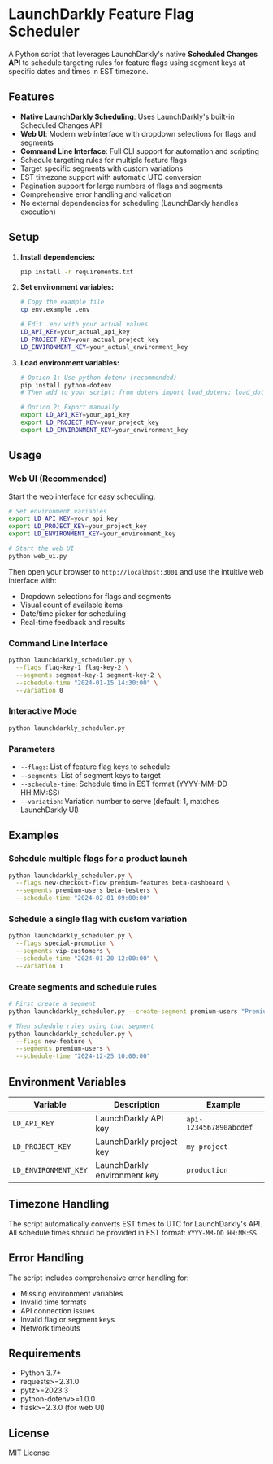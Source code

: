 # LaunchDarkly Feature Flag Scheduler

A Python script that leverages LaunchDarkly's native **Scheduled Changes API** to schedule targeting rules for feature flags using segment keys at specific dates and times in EST timezone.

## Features

- **Native LaunchDarkly Scheduling**: Uses LaunchDarkly's built-in Scheduled Changes API
- **Web UI**: Modern web interface with dropdown selections for flags and segments
- **Command Line Interface**: Full CLI support for automation and scripting
- Schedule targeting rules for multiple feature flags
- Target specific segments with custom variations
- EST timezone support with automatic UTC conversion
- Pagination support for large numbers of flags and segments
- Comprehensive error handling and validation
- No external dependencies for scheduling (LaunchDarkly handles execution)

## Setup

1. **Install dependencies:**
   ```bash
   pip install -r requirements.txt
   ```

2. **Set environment variables:**
   ```bash
   # Copy the example file
   cp env.example .env
   
   # Edit .env with your actual values
   LD_API_KEY=your_actual_api_key
   LD_PROJECT_KEY=your_actual_project_key
   LD_ENVIRONMENT_KEY=your_actual_environment_key
   ```

3. **Load environment variables:**
   ```bash
   # Option 1: Use python-dotenv (recommended)
   pip install python-dotenv
   # Then add to your script: from dotenv import load_dotenv; load_dotenv()
   
   # Option 2: Export manually
   export LD_API_KEY=your_api_key
   export LD_PROJECT_KEY=your_project_key
   export LD_ENVIRONMENT_KEY=your_environment_key
   ```

## Usage

### Web UI (Recommended)
Start the web interface for easy scheduling:

```bash
# Set environment variables
export LD_API_KEY=your_api_key
export LD_PROJECT_KEY=your_project_key
export LD_ENVIRONMENT_KEY=your_environment_key

# Start the web UI
python web_ui.py
```

Then open your browser to `http://localhost:3001` and use the intuitive web interface with:
- Dropdown selections for flags and segments
- Visual count of available items
- Date/time picker for scheduling
- Real-time feedback and results

### Command Line Interface
```bash
python launchdarkly_scheduler.py \
  --flags flag-key-1 flag-key-2 \
  --segments segment-key-1 segment-key-2 \
  --schedule-time "2024-01-15 14:30:00" \
  --variation 0
```

### Interactive Mode
```bash
python launchdarkly_scheduler.py
```

### Parameters

- `--flags`: List of feature flag keys to schedule
- `--segments`: List of segment keys to target
- `--schedule-time`: Schedule time in EST format (YYYY-MM-DD HH:MM:SS)
- `--variation`: Variation number to serve (default: 1, matches LaunchDarkly UI)

## Examples

### Schedule multiple flags for a product launch
```bash
python launchdarkly_scheduler.py \
  --flags new-checkout-flow premium-features beta-dashboard \
  --segments premium-users beta-testers \
  --schedule-time "2024-02-01 09:00:00"
```

### Schedule a single flag with custom variation
```bash
python launchdarkly_scheduler.py \
  --flags special-promotion \
  --segments vip-customers \
  --schedule-time "2024-01-20 12:00:00" \
  --variation 1
```

### Create segments and schedule rules
```bash
# First create a segment
python launchdarkly_scheduler.py --create-segment premium-users "Premium Users"

# Then schedule rules using that segment
python launchdarkly_scheduler.py \
  --flags new-feature \
  --segments premium-users \
  --schedule-time "2024-12-25 10:00:00"
```

## Environment Variables

| Variable | Description | Example |
|----------|-------------|---------|
| `LD_API_KEY` | LaunchDarkly API key | `api-1234567890abcdef` |
| `LD_PROJECT_KEY` | LaunchDarkly project key | `my-project` |
| `LD_ENVIRONMENT_KEY` | LaunchDarkly environment key | `production` |

## Timezone Handling

The script automatically converts EST times to UTC for LaunchDarkly's API. All schedule times should be provided in EST format: `YYYY-MM-DD HH:MM:SS`.

## Error Handling

The script includes comprehensive error handling for:
- Missing environment variables
- Invalid time formats
- API connection issues
- Invalid flag or segment keys
- Network timeouts

## Requirements

- Python 3.7+
- requests>=2.31.0
- pytz>=2023.3
- python-dotenv>=1.0.0
- flask>=2.3.0 (for web UI)

## License

MIT License
